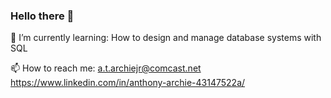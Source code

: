 ### Hello there 👋

<!--
**aarchie1/aarchie1** is a ✨ _special_ ✨ repository because its `README.md` (this file) appears on your GitHub profile.

Here are some ideas to get you started:

 🔭 I’m currently working on ...
 🌱 I’m currently learning ...
 👯 I’m looking to collaborate on ...
 🤔 I’m looking for help with ...
 💬 Ask me about ...
 📫 How to reach me: ...
 😄 Pronouns: ...
 ⚡ Fun fact: ...
-->


 🌱 I’m currently learning: How to design and manage database systems with SQL 
 
 📫 How to reach me: 
a.t.archiejr@comcast.net 
https://www.linkedin.com/in/anthony-archie-43147522a/
